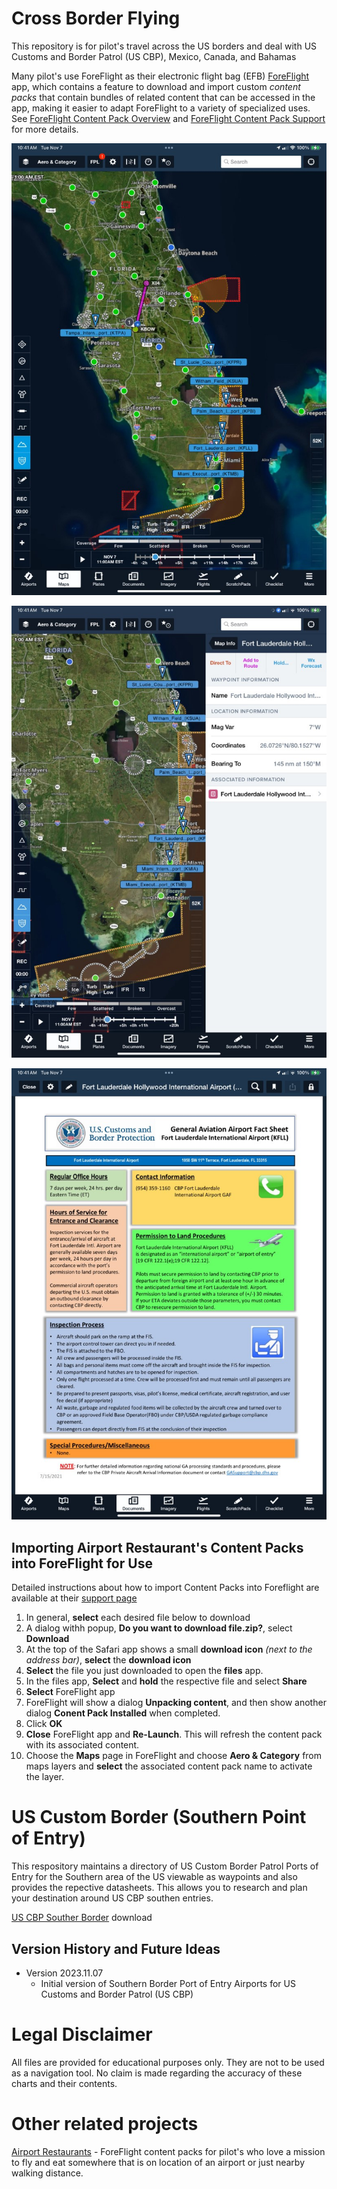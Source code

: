 # Cross Border Flying

This repository is for pilot's travel across the US borders and deal with US Customs and Border Patrol (US CBP), Mexico, Canada, and Bahamas

Many pilot's use ForeFlight as their electronic flight bag (EFB) [ForeFlight](https://www.foreflight.com/) app,
which contains a feature to download and import custom *content packs* that contain  bundles of related 
content that can be accessed in the app, making it easier to adapt ForeFlight to a variety of specialized uses.
See [ForeFlight Content Pack Overview](https://www.foreflight.com/products/foreflight-mobile/user-content/content-packs) and [ForeFlight Content Pack Support](https://foreflight.com/support/content-packs/) 
for more details.


<p align="center">
  <img width="600" src="docs/imgs/florida-poe-overview (Medium).jpg" />   
</p>

<p align="center">
  <img width="600" src="docs/imgs/waypoint-details (Medium).jpg" />   
</p>

<p align="center">
  <img width="600" src="docs/imgs/example-datasheet (Medium).jpg" />   
</p>

## Importing Airport Restaurant's Content Packs into ForeFlight for Use 

Detailed instructions about how to import Content Packs into
Foreflight are available at their [support
page](https://www.foreflight.com/support/content-packs/) 

1. In general, **select** each desired file below to download
2. A dialog withh popup, **Do you want to download file.zip?**, select **Download**
3. At the top of the Safari app shows a small **download icon** *(next to the address bar)*, **select** the **download icon**
4. **Select** the file you just downloaded to open the **files** app.
5. In the files app, **Select** and **hold** the respective file and select **Share**
6. **Select** ForeFlight app
7. ForeFlight will show a dialog **Unpacking content**, and then show another dialog **Conent Pack Installed** when completed.
8. Click **OK**
9. **Close** ForeFlight app and **Re-Launch**.  This will refresh the content pack with its associated content.
10. Choose the **Maps** page in ForeFlight and choose **Aero & Category** from maps layers and **select** the associated content pack name to activate the layer.

# US Custom Border (Southern Point of Entry)

This respository maintains a directory of US Custom Border Patrol Ports of Entry for the Southern area of the US viewable as waypoints and also provides the repective datasheets.  This allows you to research and plan your destination around US CBP southen entries.

[US CBP Souther Border](https://ingramleedy.github.io/Cross-Border-Flying/contentpacks/US%20CBP%20Southern%20Border.zip) download

## Version History and Future Ideas

* Version 2023.11.07 
  * Initial version of Southern Border Port of Entry Airports for US Customs and Border Patrol (US CBP)
     
 
# Legal Disclaimer

All files are provided for educational purposes only. They are not to
be used as a navigation tool. No claim is made regarding the accuracy
of these charts and their contents.

# Other related projects
[Airport Restaurants](https://github.com/ingramleedy/Airport_Restaurants) - ForeFlight content packs for pilot's who love a mission to fly and eat somewhere that is on location of an airport or just nearby walking distance.
